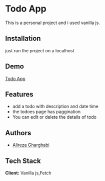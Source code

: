 
# Todo App

This is a personal project and i used vanilla js.
## Installation

just run the project on a localhost

## Demo



[Todo App](https://alirezagh73.github.io/Todolist/)



    
## Features

- add a todo with description and date time 
- the todoes page has paggination
- You can edit or delete the details of todo




## Authors

- [Alireza Gharghabi](https://github.com/alirezagh73)


## Tech Stack

**Client:** Vanilla js,Fetch





